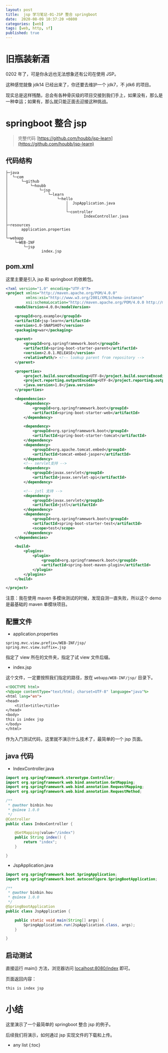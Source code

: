 ```yaml
---
layout: post
title:  jsp 学习笔记-01-JSP 整合 springboot
date:  2020-08-09 10:37:20 +0800
categories: [web]
tags: [web, http, sf]
published: true
---
```



# 旧瓶装新酒

0202 年了，可是你永远也无法想象还有公司在使用 JSP。

这种感觉就像 jdk14 已经出来了，你还要去维护一个 jdk7，不 jdk6 的项目。

现实总是这样残酷，总会有各种骨灰级的项目交接到我们手上，如果没有，那么是一种幸运；如果有，那么就只能正面去迎接这种挑战。

# springboot 整合 jsp

> 完整代码 [https://github.com/houbb/jsp-learn](https://github.com/houbb/jsp-learn)

## 代码结构

```
├─java
│  └─com
│      └─github
│          └─houbb
│              └─jsp
│                  └─learn
│                      └─hello
│                          │  JspApplication.java
│                          │
│                          └─controller
│                                  IndexController.java
│
├─resources
│      application.properties
│
└─webapp
    └─WEB-INF
        └─jsp
                index.jsp
```

## pom.xml

这里主要是引入 jsp 和 springboot 的依赖包。

```xml
<?xml version="1.0" encoding="UTF-8"?>
<project xmlns="http://maven.apache.org/POM/4.0.0"
         xmlns:xsi="http://www.w3.org/2001/XMLSchema-instance"
         xsi:schemaLocation="http://maven.apache.org/POM/4.0.0 http://maven.apache.org/xsd/maven-4.0.0.xsd">
    <modelVersion>4.0.0</modelVersion>

    <groupId>org.example</groupId>
    <artifactId>jsp-learn</artifactId>
    <version>1.0-SNAPSHOT</version>
    <packaging>war</packaging>

    <parent>
        <groupId>org.springframework.boot</groupId>
        <artifactId>spring-boot-starter-parent</artifactId>
        <version>2.0.1.RELEASE</version>
        <relativePath/> <!-- lookup parent from repository -->
    </parent>

    <properties>
        <project.build.sourceEncoding>UTF-8</project.build.sourceEncoding>
        <project.reporting.outputEncoding>UTF-8</project.reporting.outputEncoding>
        <java.version>1.8</java.version>
    </properties>

    <dependencies>
        <dependency>
            <groupId>org.springframework.boot</groupId>
            <artifactId>spring-boot-starter-web</artifactId>
        </dependency>

        <dependency>
            <groupId>org.springframework.boot</groupId>
            <artifactId>spring-boot-starter-tomcat</artifactId>
        </dependency>
        <dependency>
            <groupId>org.apache.tomcat.embed</groupId>
            <artifactId>tomcat-embed-jasper</artifactId>
        </dependency>
        <!-- servlet支持 -->
        <dependency>
            <groupId>javax.servlet</groupId>
            <artifactId>javax.servlet-api</artifactId>
        </dependency>

        <!-- jstl 支持 -->
        <dependency>
            <groupId>javax.servlet</groupId>
            <artifactId>jstl</artifactId>
        </dependency>
        <dependency>
            <groupId>org.springframework.boot</groupId>
            <artifactId>spring-boot-starter-test</artifactId>
            <scope>test</scope>
        </dependency>
    </dependencies>

    <build>
        <plugins>
            <plugin>
                <groupId>org.springframework.boot</groupId>
                <artifactId>spring-boot-maven-plugin</artifactId>
            </plugin>
        </plugins>
    </build>

</project>
```


注意：我在使用 maven 多模块测试的时候，发现自测一直失败，所以这个 demo 是最基础的 maven 单模块项目。

## 配置文件

- application.properties

```
spring.mvc.view.prefix=/WEB-INF/jsp/
spring.mvc.view.suffix=.jsp
```

指定了 view 所在的文件夹，指定了试 view 文件后缀。

- index.jsp 

这个文件，一定要按照我们指定的路径，放在 `webapp/WEB-INF/jsp/` 目录下。

```jsp
<!DOCTYPE html>
<%@page contentType="text/html; charset=UTF-8" language="java"%>
<html lang="en">
<head>
    <title>title</title>
</head>
<body>
this is index jsp
</body>
</html>
```

作为入门测试代码，这里就不演示什么技术了，最简单的一个 jsp 页面。

## java 代码

- IndexController.java

```java
import org.springframework.stereotype.Controller;
import org.springframework.web.bind.annotation.GetMapping;
import org.springframework.web.bind.annotation.RequestMapping;
import org.springframework.web.bind.annotation.RequestMethod;

/**
 * @author binbin.hou
 * @since 1.0.0
 */
@Controller
public class IndexController {

    @GetMapping(value="/index")
    public String index() {
        return "index";
    }

}
```

- JspApplication.java

```java
import org.springframework.boot.SpringApplication;
import org.springframework.boot.autoconfigure.SpringBootApplication;

/**
 * @author binbin.hou
 * @since 1.0.0
 */
@SpringBootApplication
public class JspApplication {

    public static void main(String[] args) {
        SpringApplication.run(JspApplication.class, args);
    }

}
```

## 启动测试

直接运行 main() 方法，浏览器访问 [localhost:8080/index](localhost:8080/index) 即可。

页面返回内容：

```
this is index jsp
```

# 小结

这里演示了一个最简单的 springboot 整合 jsp 的例子。

后续我们将演示，如何通过 jsp 实现文件的下载和上传。

* any list
{:toc}